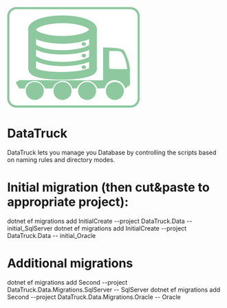![Logo](dataTruck.png)
# DataTruck
DataTruck lets you manage you Database by controlling the scripts based on naming rules and directory modes.

# Initial migration (then cut&paste to appropriate project):
dotnet ef migrations add InitialCreate --project DataTruck.Data -- initial_SqlServer
dotnet ef migrations add InitialCreate --project DataTruck.Data -- initial_Oracle

# Additional migrations
dotnet ef migrations add Second --project DataTruck.Data.Migrations.SqlServer -- SqlServer
dotnet ef migrations add Second --project DataTruck.Data.Migrations.Oracle -- Oracle
